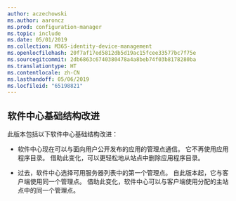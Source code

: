 ```yaml
---
author: aczechowski
ms.author: aaroncz
ms.prod: configuration-manager
ms.topic: include
ms.date: 05/01/2019
ms.collection: M365-identity-device-management
ms.openlocfilehash: 20f7af17ed5812db5d19ac15fcee33577bc7f75e
ms.sourcegitcommit: 2db6863c6740380478a4a8beb74f03b8178280ba
ms.translationtype: HT
ms.contentlocale: zh-CN
ms.lasthandoff: 05/06/2019
ms.locfileid: "65198821"
---
```

## <a name="bkmk_swctr"></a> 软件中心基础结构改进

<!--3555950-->

此版本包括以下软件中心基础结构改进：

- 软件中心现在可以与面向用户公开发布的应用的管理点通信。 它不再使用应用程序目录。 借助此变化，可以更轻松地从站点中删除应用程序目录。

- 过去，软件中心选择可用服务器列表中的第一个管理点。 自此版本起，它与客户端使用同一个管理点。 借助此变化，软件中心可以与客户端使用分配的主站点中的同一个管理点。
